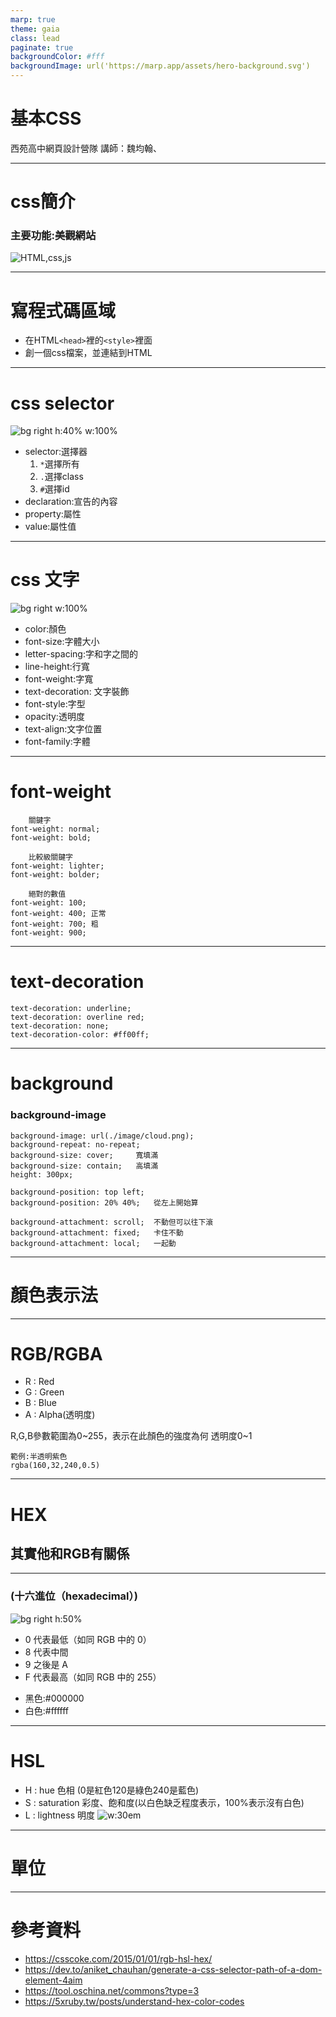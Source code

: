 ```yaml
---
marp: true
theme: gaia
class: lead
paginate: true
backgroundColor: #fff
backgroundImage: url('https://marp.app/assets/hero-background.svg')
---
```

# 基本CSS
西苑高中網頁設計營隊
講師：魏均翰、

---
# css簡介
### 主要功能:美觀網站
![HTML,css,js](img\骨架、外觀、行為.png)

---
# 寫程式碼區域
- 在HTML`<head>`裡的`<style>`裡面
- 創一個css檔案，並連結到HTML


---
# css selector
![bg right h:40% w:100%](img\css_selector範例.png)
- selector:選擇器
    1. `*`選擇所有
    2. `.`選擇class
    3. `#`選擇id
- declaration:宣告的內容
- property:屬性
- value:屬性值

---
# css 文字
![bg right w:100%](img\css_文字範例.png)
- color:顏色
- font-size:字體大小
- letter-spacing:字和字之間的
- line-height:行寬
- font-weight:字寬
- text-decoration: 文字裝飾
- font-style:字型
- opacity:透明度
- text-align:文字位置
- font-family:字體
---
# font-weight
```
    關鍵字
font-weight: normal;
font-weight: bold;

    比較級關鍵字
font-weight: lighter;
font-weight: bolder;

    絕對的數值  
font-weight: 100;
font-weight: 400; 正常   
font-weight: 700; 粗  
font-weight: 900;
```
---
# text-decoration
```
text-decoration: underline;
text-decoration: overline red;
text-decoration: none;
text-decoration-color: #ff00ff;
```
---

# background
### background-image
```
background-image: url(./image/cloud.png);
background-repeat: no-repeat;
background-size: cover;     寬填滿  
background-size: contain;   高填滿  
height: 300px;

background-position: top left;
background-position: 20% 40%;   從左上開始算    

background-attachment: scroll;  不動但可以往下滾 
background-attachment: fixed;   卡住不動   
background-attachment: local;   一起動
```
---
# 顏色表示法

---
# RGB/RGBA
- R : Red
- G : Green
- B : Blue
- A : Alpha(透明度)

R,G,B參數範圍為0~255，表示在此顏色的強度為何
透明度0~1
```
範例:半透明紫色
rgba(160,32,240,0.5)
```
---
# HEX
## 其實他和RGB有關係
---
### (十六進位（hexadecimal）)
![bg right h:50%](img\HEX.png)
<!-- 十六進位就是由數字 0 到 9 加上字母 A 到 F 來表示，後者可視為數字 10 到 15。不同於二進位，十六進位可以用更少的位元表達相同的數值 -->
- 0 代表最低（如同 RGB 中的 0）
- 8 代表中間
- 9 之後是 A
- F 代表最高（如同 RGB 中的 255）

* 黑色:#000000
* 白色:#ffffff
---
# HSL
- H : hue 色相 (0是紅色120是綠色240是藍色)
- S : saturation 彩度、飽和度(以白色缺乏程度表示，100%表示沒有白色)
- L : lightness 明度
![ w:30em](img\色彩明度.png)

---

# 單位
---
# 參考資料
- <https://csscoke.com/2015/01/01/rgb-hsl-hex/>
- <https://dev.to/aniket_chauhan/generate-a-css-selector-path-of-a-dom-element-4aim>
- <https://tool.oschina.net/commons?type=3>
- <https://5xruby.tw/posts/understand-hex-color-codes>






